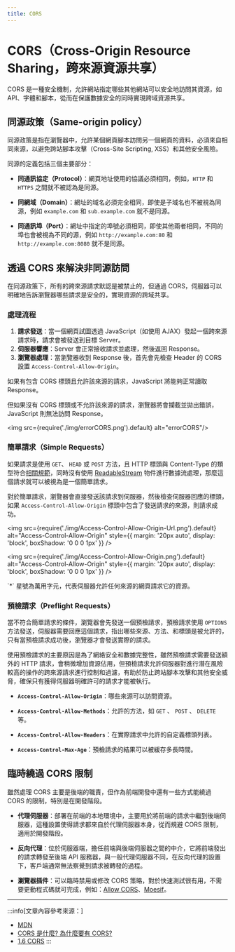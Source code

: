 ```yaml
---
title: CORS
---
```


# CORS（Cross-Origin Resource Sharing，跨來源資源共享）

CORS 是一種安全機制，允許網站指定哪些其他網站可以安全地訪問其資源，如 API、字體和腳本，從而在保護數據安全的同時實現跨域資源共享。

## 同源政策（Same-origin policy）

同源政策是指在瀏覽器中，允許某個網頁腳本訪問另一個網頁的資料，必須來自相同來源，以避免跨站腳本攻擊（Cross-Site Scripting, XSS）和其他安全風險。

同源的定義包括三個主要部分：

- **同通訊協定（Protocol）**：網頁地址使用的協議必須相同，例如，`HTTP` 和 `HTTPS` 之間就不被認為是同源。

- **同網域（Domain）**：網址的域名必須完全相同，即使是子域名也不被視為同源，例如 `example.com` 和 `sub.example.com` 就不是同源。

- **同通訊埠（Port）**：網址中指定的埠號必須相同，即使其他兩者相同，不同的埠也會被視為不同的源，例如 `http://example.com:80` 和 `http://example.com:8080` 就不是同源。

## 透過 CORS 來解決非同源訪問

在同源政策下，所有的跨來源請求默認是被禁止的，但通過 CORS，伺服器可以明確地告訴瀏覽器哪些請求是安全的，實現資源的跨域共享。

### 處理流程

1. **請求發送**：當一個網頁試圖透過 JavaScript（如使用 AJAX）發起一個跨來源請求時，請求會被發送到目標 Server。
2. **伺服器響應**：Server 會正常接收請求並處理，然後返回 Response。
3. **瀏覽器處理**：當瀏覽器收到 Response 後，首先會先檢查 Header 的 CORS 設置 `Access-Control-Allow-Origin`。

如果有包含 CORS 標頭且允許該來源的請求，JavaScript 將能夠正常讀取 Response。

但如果沒有 CORS 標頭或不允許該來源的請求，瀏覽器將會攔截並拋出錯誤，JavaScript 則無法訪問 Response。

<img src={require('./img/errorCORS.png').default} alt="errorCORS"/>

### 簡單請求（Simple Requests）

如果請求是使用 `GET`、 `HEAD` 或 `POST` 方法，且 HTTP 標頭與 Content-Type 的類型符合[相關規範](https://developer.mozilla.org/zh-TW/docs/Web/HTTP/CORS#%E7%B0%A1%E5%96%AE%E8%AB%8B%E6%B1%82)，同時沒有使用 [ReadableStream](https://developer.mozilla.org/zh-CN/docs/Web/API/ReadableStream) 物件進行數據流處理，那麼這個請求就可以被視為是一個簡單請求。

對於簡單請求，瀏覽器會直接發送該請求到伺服器，然後檢查伺服器回應的標頭，如果 `Access-Control-Allow-Origin` 標頭中包含了發送請求的來源，則請求成功。

<img src={require('./img/Access-Control-Allow-Origin-Url.png').default} alt="Access-Control-Allow-Origin" style={{ margin: '20px auto', display: 'block', boxShadow: '0 0 0 1px' }} />

<img src={require('./img/Access-Control-Allow-Origin.png').default} alt="Access-Control-Allow-Origin" style={{ margin: '20px auto', display: 'block', boxShadow: '0 0 0 1px' }} />

<p style={{ textAlign: 'center' }}>`*` 星號為萬用字元，代表伺服器允許任何來源的網頁請求它的資源。</p>

### 預檢請求（Preflight Requests）

當不符合簡單請求的條件，瀏覽器會先發送一個預檢請求，預檢請求使用 `OPTIONS` 方法發送，伺服器需要回應這個請求，指出哪些來源、方法、和標頭是被允許的，只有當預檢請求成功後，瀏覽器才會發送實際的請求。

使用預檢請求的主要原因是為了網絡安全和數據完整性，雖然預檢請求需要發送額外的 HTTP 請求，會稍微增加資源佔用，但預檢請求允許伺服器對進行潛在風險較高的操作的跨來源請求進行控制和過濾，有助於防止跨站腳本攻擊和其他安全威脅，確保只有獲得伺服器明確許可的請求才能被執行。

- **`Access-Control-Allow-Origin`**：哪些來源可以訪問資源。

- **`Access-Control-Allow-Methods`**：允許的方法，如 `GET` 、 `POST` 、 `DELETE` 等。

- **`Access-Control-Allow-Headers`**：在實際請求中允許的自定義標頭列表。

- **`Access-Control-Max-Age`**：預檢請求的結果可以被緩存多長時間。

## 臨時繞過 CORS 限制

雖然處理 CORS 主要是後端的職責，但作為前端開發中還有一些方式能繞過 CORS 的限制，特別是在開發階段。

- **代理伺服器**：部署在前端的本地環境中，主要用於將前端的請求中繼到後端伺服器，這種設置使得請求都來自於代理伺服器本身，從而規避 CORS 限制，適用於開發階段。

- **反向代理**：位於伺服器端，擔任前端與後端伺服器之間的中介，它將前端發出的請求轉發至後端 API 服務器，與一般代理伺服器不同，在反向代理的設置下，客戶端通常無法察覺到請求被轉發的過程。

- **瀏覽器插件**：可以臨時禁用或修改 CORS 策略，對於快速測試很有用，不需要更動程式碼就可完成，例如：[Allow CORS](https://chromewebstore.google.com/detail/allow-cors-access-control/lhobafahddgcelffkeicbaginigeejlf)、[Moesif](https://chromewebstore.google.com/detail/digfbfaphojjndkpccljibejjbppifbc)。

---
:::info[文章內容參考來源：]

- [MDN](https://developer.mozilla.org/zh-TW/docs/Web/HTTP/CORS)
- [CORS 是什麼? 為什麼要有 CORS?](https://www.explainthis.io/zh-hant/swe/what-is-cors)
- [1.6 CORS](https://jack1in.gitbook.io/font-end/1.-web/1.6-cors)
:::
